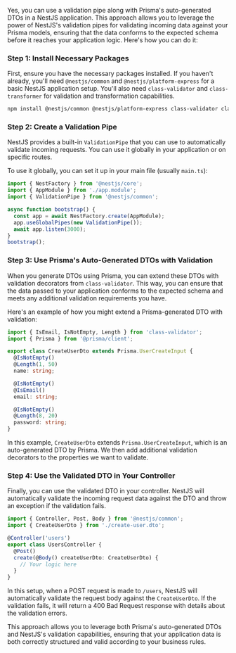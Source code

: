 Yes, you can use a validation pipe along with Prisma's auto-generated DTOs in a NestJS application. This approach allows you to leverage the power of NestJS's validation pipes for validating incoming data against your Prisma models, ensuring that the data conforms to the expected schema before it reaches your application logic. Here's how you can do it:

### Step 1: Install Necessary Packages

First, ensure you have the necessary packages installed. If you haven't already, you'll need `@nestjs/common` and `@nestjs/platform-express` for a basic NestJS application setup. You'll also need `class-validator` and `class-transformer` for validation and transformation capabilities.

```bash
npm install @nestjs/common @nestjs/platform-express class-validator class-transformer
```

### Step 2: Create a Validation Pipe

NestJS provides a built-in `ValidationPipe` that you can use to automatically validate incoming requests. You can use it globally in your application or on specific routes.

To use it globally, you can set it up in your main file (usually `main.ts`):

```typescript
import { NestFactory } from '@nestjs/core';
import { AppModule } from './app.module';
import { ValidationPipe } from '@nestjs/common';

async function bootstrap() {
  const app = await NestFactory.create(AppModule);
  app.useGlobalPipes(new ValidationPipe());
  await app.listen(3000);
}
bootstrap();
```

### Step 3: Use Prisma's Auto-Generated DTOs with Validation

When you generate DTOs using Prisma, you can extend these DTOs with validation decorators from `class-validator`. This way, you can ensure that the data passed to your application conforms to the expected schema and meets any additional validation requirements you have.

Here's an example of how you might extend a Prisma-generated DTO with validation:

```typescript
import { IsEmail, IsNotEmpty, Length } from 'class-validator';
import { Prisma } from '@prisma/client';

export class CreateUserDto extends Prisma.UserCreateInput {
  @IsNotEmpty()
  @Length(1, 50)
  name: string;

  @IsNotEmpty()
  @IsEmail()
  email: string;

  @IsNotEmpty()
  @Length(8, 20)
  password: string;
}
```

In this example, `CreateUserDto` extends `Prisma.UserCreateInput`, which is an auto-generated DTO by Prisma. We then add additional validation decorators to the properties we want to validate.

### Step 4: Use the Validated DTO in Your Controller

Finally, you can use the validated DTO in your controller. NestJS will automatically validate the incoming request data against the DTO and throw an exception if the validation fails.

```typescript
import { Controller, Post, Body } from '@nestjs/common';
import { CreateUserDto } from './create-user.dto';

@Controller('users')
export class UsersController {
  @Post()
  create(@Body() createUserDto: CreateUserDto) {
    // Your logic here
  }
}
```

In this setup, when a POST request is made to `/users`, NestJS will automatically validate the request body against the `CreateUserDto`. If the validation fails, it will return a 400 Bad Request response with details about the validation errors.

This approach allows you to leverage both Prisma's auto-generated DTOs and NestJS's validation capabilities, ensuring that your application data is both correctly structured and valid according to your business rules.
